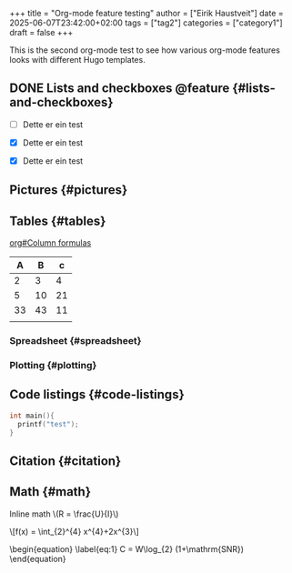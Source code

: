 +++
title = "Org-mode feature testing"
author = ["Eirik Haustveit"]
date = 2025-06-07T23:42:00+02:00
tags = ["tag2"]
categories = ["category1"]
draft = false
+++

This is the second org-mode test to see how various org-mode features looks with different Hugo templates.


## <span class="org-todo done DONE">DONE</span> Lists and checkboxes <span class="tag"><span class="_feature">@feature</span></span> {#lists-and-checkboxes}

-   [ ] Dette er ein test
-   [X] Dette er ein test
-   [X] Dette er ein test


## Pictures {#pictures}


## Tables {#tables}

[org#Column formulas](https://orgmode.org/manual/Column-formulas.html "Emacs Lisp: (info \"(org) Column formulas\")")

| A  | B  | c  |
|----|----|----|
| 2  | 3  | 4  |
| 5  | 10 | 21 |
| 33 | 43 | 11 |
|    |    |    |


### Spreadsheet {#spreadsheet}


### Plotting {#plotting}


## Code listings {#code-listings}

```C
int main(){
  printf("test");
}
```


## Citation {#citation}


## Math {#math}

Inline math \\(R = \frac{U}{I}\\)

\\[f(x) = \int\_{2}^{4} x^{4}+2x^{3}\\]

\begin{equation}
\label{eq:1}
C = W\log\_{2} (1+\mathrm{SNR})
\end{equation}
